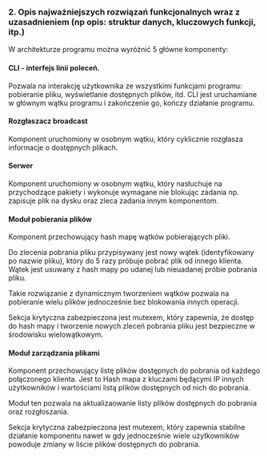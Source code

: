 ### 2. Opis najważniejszych rozwiązań funkcjonalnych wraz z uzasadnieniem (np opis: struktur danych, kluczowych funkcji, itp.)

W architekturze programu można wyróżnić 5 główne komponenty:

#### CLI - interfejs linii poleceń.

Pozwala na interakcję użytkownika ze wszystkimi funkcjami programu: pobieranie pliku, wyświetlanie dostępnych plików, itd. CLI jest uruchamiane w głównym wątku programu i zakończenie go, kończy działanie programu.

#### Rozgłaszacz broadcast
Komponent uruchomiony w osobnym wątku, który cyklicznie rozgłasza informacje o dostępnych plikach.


#### Serwer
Komponent uruchomiony w osobnym wątku, który nasłuchuje na przychodzące pakiety i wykonuje wymagane nie blokując zadania np. zapisuje plik na dysku oraz zleca zadania innym komponentom.

#### Moduł pobierania plików
Komponent przechowujący hash mapę wątków pobierających pliki.

Do zlecenia pobrania pliku przypisywany jest nowy wątek (identyfikowany po nazwie pliku), który do 5 razy próbuje pobrać plik od innego klienta. Wątek jest usuwany z hash mapy po udanej lub nieuadanej próbie pobrania pliku.

Takie rozwiązanie z dynamicznym tworzeniem wątków pozwala na pobieranie wielu plików jednocześnie bez blokowania innych operacji.

Sekcja krytyczna zabezpieczona jest mutexem, który zapewnia, że dostęp do hash mapy i tworzenie nowych zleceń pobrania pliku jest bezpieczne w środowisku wielowątkowym.


#### Moduł zarządzania plikami
Komponent przechowujący listę plików dostępnych do pobrania od każdego połączonego klienta. Jest to Hash mapa z kluczami będącymi IP innych użytkowników i wartościami listą plików dostępnych od nich do pobrania.

Moduł ten pozwala na aktualizaowanie listy plików dostępnych do pobrania oraz rozgłoszania.

Sekcja krytyczna zabezpieczona jest mutexem, który zapewnia stabilne działanie komponentu nawet w gdy jednocześnie wiele użytkowników powoduje zmiany w liście plików dostępnych do pobrania.
